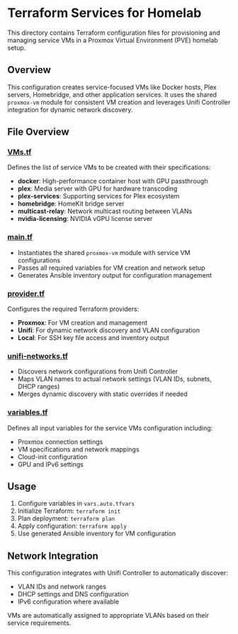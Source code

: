 # Terraform Services for Homelab

This directory contains Terraform configuration files for provisioning and managing service VMs in a Proxmox Virtual Environment (PVE) homelab setup.

## Overview

This configuration creates service-focused VMs like Docker hosts, Plex servers, Homebridge, and other application services. It uses the shared `proxmox-vm` module for consistent VM creation and leverages Unifi Controller integration for dynamic network discovery.

## File Overview

### [VMs.tf](VMs.tf)
Defines the list of service VMs to be created with their specifications:
- **docker**: High-performance container host with GPU passthrough
- **plex**: Media server with GPU for hardware transcoding
- **plex-services**: Supporting services for Plex ecosystem
- **homebridge**: HomeKit bridge server
- **multicast-relay**: Network multicast routing between VLANs
- **nvidia-licensing**: NVIDIA vGPU license server

### [main.tf](main.tf)
- Instantiates the shared `proxmox-vm` module with service VM configurations
- Passes all required variables for VM creation and network setup
- Generates Ansible inventory output for configuration management

### [provider.tf](provider.tf)
Configures the required Terraform providers:
- **Proxmox**: For VM creation and management
- **Unifi**: For dynamic network discovery and VLAN configuration
- **Local**: For SSH key file access and inventory output

### [unifi-networks.tf](unifi-networks.tf)
- Discovers network configurations from Unifi Controller
- Maps VLAN names to actual network settings (VLAN IDs, subnets, DHCP ranges)
- Merges dynamic discovery with static overrides if needed

### [variables.tf](variables.tf)
Defines all input variables for the service VMs configuration including:
- Proxmox connection settings
- VM specifications and network mappings
- Cloud-init configuration
- GPU and IPv6 settings

## Usage

1. Configure variables in `vars.auto.tfvars`
2. Initialize Terraform: `terraform init`
3. Plan deployment: `terraform plan`
4. Apply configuration: `terraform apply`
5. Use generated Ansible inventory for VM configuration

## Network Integration

This configuration integrates with Unifi Controller to automatically discover:
- VLAN IDs and network ranges
- DHCP settings and DNS configuration
- IPv6 configuration where available

VMs are automatically assigned to appropriate VLANs based on their service requirements.
